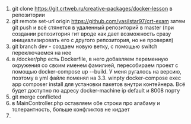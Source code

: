 1. git clone https://git.crtweb.ru/creative-packages/docker-lesson в репозитории
2. git remote set-url origin https://github.com/vasilstar97/crt-exam
затем git push и всё стянется в удаленный репозиторий в master
(при создании репозитория гит вроде как дает возможность сразу инициализировать его с другого репозитория, но не проверял)
3. git branch dev - создаем новую ветку, с помощью switch переключаемся на нее
4. в /docker/php есть Dockerfile, в него добавляем переменную окружения со своим именем фамилией, пересобираем проект с помощью docker-compose up --build. У меня ругалось на версию, поэтому в yml файле поменял на 3.3. winpty docker-compose exec app composer install для установки пакетов внутри контейнера. Всё будет доступно по адресу docker-machine ip default и 8008 порту
5. git merge conflicted
6. в MainController.php оставляем обе строки про алабаму и толерантность, больше конфликтов не кидает
8. 

